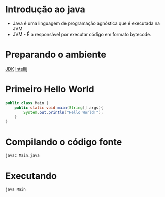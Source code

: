 # Introdução ao java

- Java é uma linguagem de programação agnóstica que é executada na JVM.
- JVM - É a responsável por executar código em formato bytecode. 


# Preparando o ambiente

[JDK](https://www.oracle.com/java/technologies/downloads/)
[Intellij](https://www.jetbrains.com/idea/download/)

# Primeiro Hello World
```java
public class Main {
    public static void main(String[] args){
        System.out.println("Hello World!");
    } 
}
```

# Compilando o código fonte

```sh
javac Main.java
```

# Executando 

```java
java Main
```
